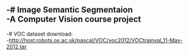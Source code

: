 -# Image Semantic Segmentaion		
 -A Computer Vision course project		
 -		
 -# VOC dataset download:		
 -http://host.robots.ox.ac.uk/pascal/VOC/voc2012/VOCtrainval_11-May-2012.tar		
